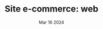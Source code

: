 ---
title: "Site e-commerce: web"
summary: "You've downloaded and installed the project. Let's hit the ground running."
date: "Mar 16 2024"
draft: false
tags:
- Tutorial
- Astro
- Astro Sphere
category: "test"
pubDate: 'Jul 08 2022'
coverImage: '/demo2.png'
link: 'https://skncre-cosmetics-hygraph.vercel.app/'

---